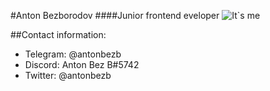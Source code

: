 #Anton Bezborodov
####Junior frontend eveloper
![It`s me](/rsschool-cv/Avatar%20rsschool.png)

##Contact information:
- Telegram: @antonbezb
- Discord: Anton Bez B#5742
- Twitter: @antonbezb